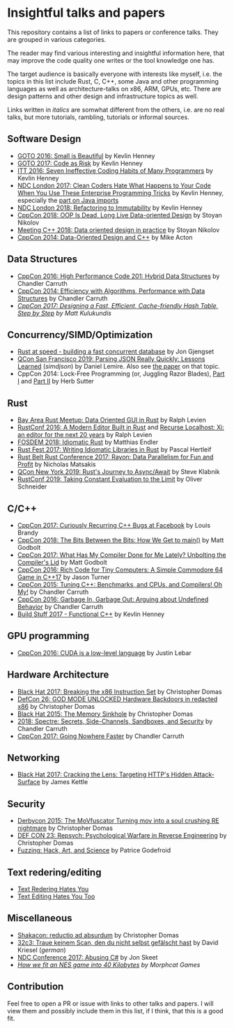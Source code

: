 # Insightful talks and papers
This repository contains a list of links to papers or conference talks.
They are grouped in various categories.

The reader may find various interesting and insightful information here, that may improve the code quality one writes or the tool knowledge one has.

The target audience is basically everyone with interests like myself, i.e. the topics in this list include Rust, C, C++, some Java and other programming languages as well as architecture-talks on x86, ARM, GPUs, etc.
There are design patterns and other design and infrastructure topics as well.

Links written in _italics_ are somwhat different from the others, i.e. are no real talks, but more tutorials, rambling, tutorials or informal sources.

## Software Design
- [GOTO 2016: Small is Beautiful](https://youtu.be/B3b4tremI5o) by Kevlin Henney
- [GOTO 2017: Code as Risk](https://youtu.be/YyhfK-aBo-Y) by Kevlin Henney
- [ITT 2016: Seven Ineffective Coding Habits of Many Programmers](https://youtu.be/ZsHMHukIlJY) by Kevlin Henney
- [NDC London 2017: Clean Coders Hate What Happens to Your Code When You Use These Enterprise Programming Tricks](https://youtu.be/FyCYva9DhsI) by Kevlin Henney, especially the [part on Java imports](https://youtu.be/FyCYva9DhsI?t=1674)
- [NDC London 2018: Refactoring to Immutability](https://youtu.be/APUCMSPiNh4) by Kevlin Henney
- [CppCon 2018: OOP Is Dead, Long Live Data-oriented Design](https://youtu.be/yy8jQgmhbAU) by Stoyan Nikolov
- [Meeting C++ 2018: Data oriented design in practice](https://youtu.be/NWMx1Q66c14) by Stoyan Nikolov
- [CppCon 2014: Data-Oriented Design and C++](https://youtu.be/rX0ItVEVjHc) by Mike Acton

## Data Structures
- [CppCon 2016: High Performance Code 201: Hybrid Data Structures](https://youtu.be/vElZc6zSIXM) by Chandler Carruth
- [CppCon 2014: Efficiency with Algorithms, Performance with Data Structures](https://youtu.be/fHNmRkzxHWs) by Chandler Carruth
- _[CppCon 2017: Designing a Fast, Efficient, Cache-friendly Hash Table, Step by Step](https://youtu.be/ncHmEUmJZf4) by Matt Kulukundis_

## Concurrency/SIMD/Optimization
- [Rust at speed - building a fast concurrent database](https://youtu.be/s19G6n0UjsM) by Jon Gjengset
- [QCon San Francisco 2019: Parsing JSON Really Quickly: Lessons Learned](https://youtu.be/wlvKAT7SZIQ) (_simdjson_) by Daniel Lemire.
Also see [the paper](https://arxiv.org/pdf/1902.08318.pdf) on that topic.
- CppCon 2014: Lock-Free Programming (or, Juggling Razor Blades), [Part I](https://www.youtube.com/watch?v=c1gO9aB9nbs) and [Part II](https://www.youtube.com/watch?v=CmxkPChOcvw) by Herb Sutter

## Rust
- [Bay Area Rust Meetup: Data Oriented GUI in Rust](https://youtu.be/4YTfxresvS8) by Ralph Levien
- [RustConf 2016: A Modern Editor Built in Rust](https://youtu.be/SKtQgFBRUvQ) and [Recurse Localhost: Xi: an editor for the next 20 years](https://youtu.be/4FbQre9VQLI) by Ralph Levien
- [FOSDEM 2018: Idiomatic Rust](https://youtu.be/P2mooqNMxMs) by Matthias Endler
- [Rust Fest 2017: Writing Idiomatic Libraries in Rust](https://youtu.be/0zOg8_B71gE) by Pascal Hertleif
- [Rust Belt Rust Conference 2017: Rayon: Data Parallelism for Fun and Profit](https://youtu.be/gof_OEv71Aw) by Nicholas Matsakis
- [QCon New York 2019: Rust's Journey to Async/Await](https://youtu.be/lJ3NC-R3gSI) by Steve Klabnik
- [RustConf 2019: Taking Constant Evaluation to the Limit](https://youtu.be/SOfq0aqQZf8) by Oliver Schneider

## C/C++
- [CppCon 2017: Curiously Recurring C++ Bugs at Facebook](https://youtu.be/lkgszkPnV8g) by Louis Brandy
- [CppCon 2018: The Bits Between the Bits: How We Get to main()](https://youtu.be/dOfucXtyEsU) by Matt Godbolt
- [CppCon 2017: What Has My Compiler Done for Me Lately? Unbolting the Compiler's Lid](https://youtu.be/bSkpMdDe4g4) by Matt Godbolt
- [CppCon 2016: Rich Code for Tiny Computers: A Simple Commodore 64 Game in C++17](https://youtu.be/zBkNBP00wJE) by Jason Turner
- [CppCon 2015: Tuning C++: Benchmarks, and CPUs, and Compilers! Oh My!](https://youtu.be/nXaxk27zwlk) by Chandler Carruth
- [CppCon 2016: Garbage In, Garbage Out: Arguing about Undefined Behavior](https://youtu.be/yG1OZ69H_-o) by Chandler Carruth
- [Build Stuff 2017 - Functional C++](https://youtu.be/CIg6eyJv4dk) by Kevlin Henney

## GPU programming
- [CppCon 2016: CUDA is a low-level language](https://youtu.be/KHa-OSrZPGo) by Justin Lebar

## Hardware Architecture
- [Black Hat 2017: Breaking the x86 Instruction Set](https://youtu.be/KrksBdWcZgQ) by Christopher Domas
- [DefCon 26: GOD MODE UNLOCKED Hardware Backdoors in redacted x86](https://youtu.be/jmTwlEh8L7g) by Christopher Domas
- [Black Hat 2015: The Memory Sinkhole](https://youtu.be/lR0nh-TdpVg) by Christopher Domas
- [ 2018: Spectre: Secrets, Side-Channels, Sandboxes, and Security](https://youtu.be/_f7O3IfIR2k) by Chandler Carruth
- [CppCon 2017: Going Nowhere Faster](https://youtu.be/2EWejmkKlxs) by Chandler Carruth

## Networking
- [Black Hat 2017: Cracking the Lens: Targeting HTTP's Hidden Attack-Surface](https://youtu.be/zP4b3pw94s0) by James Kettle

## Security
- [Derbycon 2015: The MoVfuscator Turning mov into a soul crushing RE nightmare](https://youtu.be/R7EEoWg6Ekk) by Christopher Domas
- [DEF CON 23: Repsych: Psychological Warfare in Reverse Engineering](https://youtu.be/HlUe0TUHOIc) by Christopher Domas
- [Fuzzing: Hack, Art, and Science](https://patricegodefroid.github.io/public_psfiles/Fuzzing-101-CACM2020.pdf) by Patrice Godefroid

## Text redering/editing
- [Text Redering Hates You](https://gankra.github.io/blah/text-hates-you/)
- [Text Editing Hates You Too](https://lord.io/blog/2019/text-editing-hates-you-too/)

## Miscellaneous
- [ Shakacon: reductio ad absurdum](https://youtu.be/NmWwRmvjAE8) by Christopher Domas
- [32c3: Traue keinem Scan, den du nicht selbst gefälscht hast](https://youtu.be/7FeqF1-Z1g0) by David Kriesel (_german_)
- [NDC Conference 2017: Abusing C#](https://youtu.be/JIlO_EebEQI) by Jon Skeet
- _[How we fit an NES game into 40 Kilobytes](https://youtu.be/ZWQ0591PAxM) by Morphcat Games_

## Contribution
Feel free to open a PR or issue with links to other talks and papers.
I will view them and possibly include them in this list, if I think, that this is a good fit.
